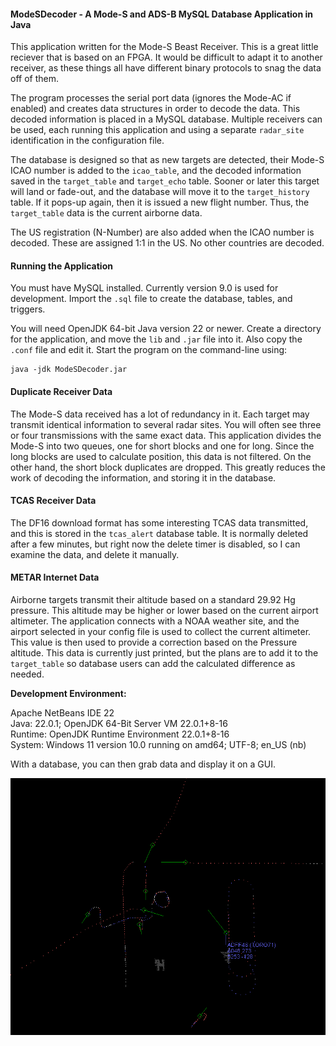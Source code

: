 #### ModeSDecoder - A Mode-S and ADS-B MySQL Database Application in Java

This application written for the Mode-S Beast Receiver. This is a great little reciever that is based on an FPGA. It would be difficult to adapt it to another receiver, as these things all have different binary protocols to snag the data off of them.

The program processes the serial port data (ignores the Mode-AC if enabled) and creates data structures in order to decode the data. This decoded information is placed in a MySQL database. Multiple receivers can be used, each running this application and using a separate ```radar_site``` identification in the configuration file.

The database is designed so that as new targets are detected, their Mode-S ICAO number is added to the ```icao_table```, and the decoded information saved in the ```target_table``` and ```target_echo``` table. Sooner or later this target will land or fade-out, and the database will move it to the ```target_history``` table. If it pops-up again, then it is issued a new flight number. Thus, the ```target_table``` data is the current airborne data.

The US registration (N-Number) are also added when the ICAO number is decoded. These are assigned 1:1 in the US. No other countries are decoded.

#### Running the Application
You must have MySQL installed. Currently version 9.0 is used for development. Import the ```.sql``` file to create the database, tables, and triggers.

You will need OpenJDK 64-bit Java version 22 or newer. Create a directory for the application, and move the ```lib``` and ```.jar``` file into it. Also copy the ```.conf``` file and edit it. Start the program on the command-line using:
```
java -jdk ModeSDecoder.jar
```

#### Duplicate Receiver Data
The Mode-S data received has a lot of redundancy in it. Each target may transmit identical information to several radar sites. You will often see three or four transmissions with the same exact data. This application divides the Mode-S into two queues, one for short blocks and one for long. Since the long blocks are used to calculate position, this data is not filtered. On the other hand, the short block duplicates are dropped. This greatly reduces the work of decoding the information, and storing it in the database.

#### TCAS Receiver Data
The DF16 download format has some interesting TCAS data transmitted, and this is stored in the ```tcas_alert``` database table. It is normally deleted after a few minutes, but right now the delete timer is disabled, so I can examine the data, and delete it manually.

#### METAR Internet Data
Airborne targets transmit their altitude based on a standard 29.92 Hg pressure. This altitude may be higher or lower based on the current airport altimeter. The application connects with a NOAA weather site, and the airport selected in your config file is used to collect the current altimeter. This value is then used to provide a correction based on the Pressure altitude. This data is currently just printed, but the plans are to add it to the ```target_table``` so database users can add the calculated difference as needed.

**Development Environment:**

Apache NetBeans IDE 22   
Java: 22.0.1; OpenJDK 64-Bit Server VM 22.0.1+8-16   
Runtime: OpenJDK Runtime Environment 22.0.1+8-16   
System: Windows 11 version 10.0 running on amd64; UTF-8; en_US (nb)   

With a database, you can then grab data and display it on a GUI.

![Sample Display](radar.png)
